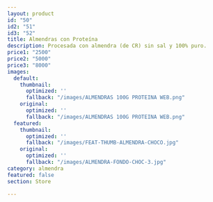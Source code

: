 ```yaml
---
layout: product
id: "50"
id2: "51"
id3: "52"
title: Almendras con Proteína
description: Procesada con almendra (de CR) sin sal y 100% puro.
price1: "2500"
price2: "5000"
price3: "8000"
images:
  default:
    thumbnail:
      optimized: ''
      fallback: "/images/ALMENDRAS 100G PROTEINA WEB.png"
    original:
      optimized: ''
      fallback: "/images/ALMENDRAS 100G PROTEINA WEB.png"
  featured:
    thumbnail:
      optimized: ''
      fallback: "/images/FEAT-THUMB-ALMENDRA-CHOCO.jpg"
    original:
      optimized: ''
      fallback: "/images/ALMENDRA-FONDO-CHOC-3.jpg"
category: almendra
featured: false
section: Store

---
```

